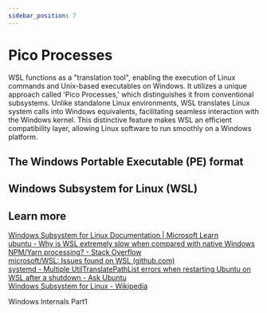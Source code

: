 ```yaml
---
sidebar_position: 7
---
```


# Pico Processes

WSL functions as a "translation tool", enabling the execution of Linux commands and Unix-based executables on Windows. It utilizes a unique approach called 'Pico Processes,' which distinguishes it from conventional subsystems. Unlike standalone Linux environments, WSL translates Linux system calls into Windows equivalents, facilitating seamless interaction with the Windows kernel. This distinctive feature makes WSL an efficient compatibility layer, allowing Linux software to run smoothly on a Windows platform.

## The Windows Portable Executable (PE) format

## Windows Subsystem for Linux (WSL)

## Learn more

[Windows Subsystem for Linux Documentation | Microsoft Learn](https://learn.microsoft.com/en-us/windows/wsl/)  
[ubuntu - Why is WSL extremely slow when compared with native Windows NPM/Yarn processing? - Stack Overflow](https://stackoverflow.com/questions/68972448/why-is-wsl-extremely-slow-when-compared-with-native-windows-npm-yarn-processing)  
[microsoft/WSL: Issues found on WSL (github.com)](https://github.com/microsoft/WSL)  
[systemd - Multiple UtilTranslatePathList errors when restarting Ubuntu on WSL after a shutdown - Ask Ubuntu](https://askubuntu.com/questions/1442828/multiple-utiltranslatepathlist-errors-when-restarting-ubuntu-on-wsl-after-a-shut)  
[Windows Subsystem for Linux - Wikipedia](https://en.wikipedia.org/wiki/Windows_Subsystem_for_Linux)  

Windows Internals Part1
